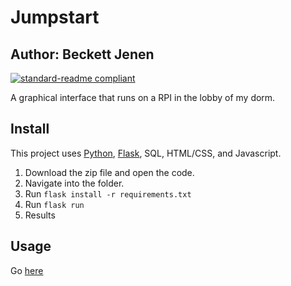 # Jumpstart
## Author: Beckett Jenen

[![standard-readme compliant](https://img.shields.io/badge/readme%20style-standard-brightgreen.svg?style=flat-square)](https://github.com/RichardLitt/standard-readme)

A graphical interface that runs on a RPI in the lobby of my dorm.

## Install

This project uses [Python](http://nodejs.org), [Flask](https://npmjs.com), SQL, HTML/CSS, and Javascript. 

1. Download the zip file and open the code.
2. Navigate into the folder.
3. Run `flask install -r requirements.txt`
4. Run `flask run`
5. Results

## Usage

Go [here](https://jumpstart.csh.rit.edu)
